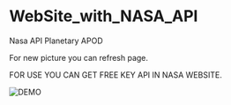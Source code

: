 # WebSite_with_NASA_API
Nasa API Planetary APOD

For new picture you can refresh page.

FOR USE YOU CAN GET FREE KEY API IN NASA WEBSITE.

![DEMO]([Picture_APOD.png](https://github.com/MOUGINM/project/blob/main/APOD/Picture_APOD.png)https://github.com/MOUGINM/project/blob/main/APOD/Picture_APOD.png)
